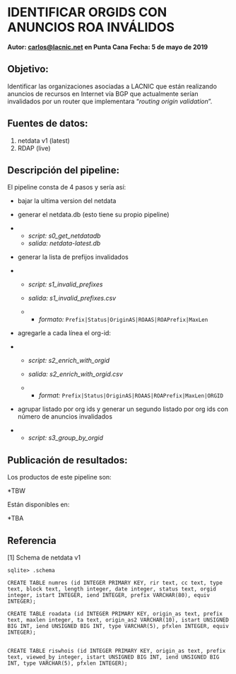 # IDENTIFICAR ORGIDS CON ANUNCIOS ROA INVÁLIDOS

**Autor: carlos@lacnic.net en Punta Cana**
**Fecha: 5 de mayo de 2019**

## Objetivo:

Identificar las organizaciones asociadas a LACNIC que están realizando anuncios de recursos en Internet vía BGP que actualmente serían invalidados por un router que implementara “*routing origin validation*”.



## Fuentes de datos:

1. netdata v1 (latest)
2. RDAP (live)

## Descripción del pipeline:

El pipeline consta de 4 pasos y sería así:

- bajar la ultima version del netdata
- generar el netdata.db (esto tiene su propio pipeline)
- - *script: s0_get_netdatadb*
  - *salida: netdata-latest.db*

- generar la lista de prefijos invalidados

- - *script: s1_invalid_prefixes*

  - *salida: s1_invalid_prefixes.csv*

  - - *formato:*  ```Prefix|Status|OriginAS|ROAAS|ROAPrefix|MaxLen```

- agregarle a cada línea el org-id:

- - *script: s2_enrich_with_orgid*

  - *salida: s2_enrich_with_orgid.csv*

  - - *format:*  ```Prefix|Status|OriginAS|ROAAS|ROAPrefix|MaxLen|ORGID```

- agrupar listado por org ids y generar un segundo listado por org ids con número de anuncios invalidados

- - *script: s3_group_by_orgid*



## Publicación de resultados:

Los productos de este pipeline son:

*TBW

Están disponibles en:

*TBA

## Referencia

[1] Schema de netdata v1



```sqlite
sqlite> .schema

CREATE TABLE numres (id INTEGER PRIMARY KEY, rir text, cc text, type text, block text, length integer, date integer, status text, orgid integer, istart INTEGER, iend INTEGER, prefix VARCHAR(80), equiv INTEGER);

CREATE TABLE roadata (id INTEGER PRIMARY KEY, origin_as text, prefix text, maxlen integer, ta text, origin_as2 VARCHAR(10), istart UNSIGNED BIG INT, iend UNSIGNED BIG INT, type VARCHAR(5), pfxlen INTEGER, equiv INTEGER);


CREATE TABLE riswhois (id INTEGER PRIMARY KEY, origin_as text, prefix text, viewed_by integer, istart UNSIGNED BIG INT, iend UNSIGNED BIG INT, type VARCHAR(5), pfxlen INTEGER);

```

